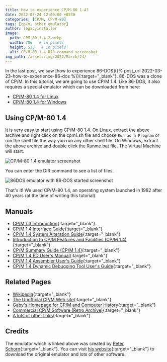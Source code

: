 ```yaml
---
title: How to experience CP/M-80 1.4?
date: 2022-03-24 12:00:00 +0530
categories: [CP/M, CP/M-80]
tags: [cp/m, other emulator]
author: legacyinstaller
image:
  path: CPM-80-1.4-2.webp
  width: 786   # in pixels
  height: 533   # in pixels
  alt: CP/M-80 1.4 DIR command screenshot
img_path: /assets/img/2022/March/24/
---
```


In the last post, we saw [how to experience 86-DOS]({% post_url 2022-03-23-how-to-experience-86-dos %}){:target="_blank"}. 86-DOS was a clone of CP/M. In this tutorial, we are going to use CP/M 1.4. Like 86-DOS, it also requires a special emulator which can be downloaded from here:

- [CP/M-80 1.4 for Linux](/assets/Downloads/CPM/CPM-80/1.4/CPM80v1.4onlinux.tar.xz)
- [CP/M-80 1.4 for Windows](/assets/Downloads/CPM/CPM-80/1.4/CPM80v1.4onwindows.zip)

## Using CP/M-80 1.4

It is very easy to start using CP/M-80 1.4. On Linux, extract the above archive and right click on the cpm1.sh file and choose `Run as a Program` or run the shell file the way you run any other shell file. On Windows, extract the above archive and double click the Runme.bat file. The Virtual Machine will start.

![CP/M-80 1.4 emulator screenshot](CPM-80-1.4-1.webp)

You can enter the DIR command to see a list of files.

![86DOS emulator with 86-DOS started screenshot](CPM-80-1.4-2.webp)

That's it! We used CP/M-80 1.4, an operating system launched in 1982 after 40 years (at the time of writing this tutorial).

## Manuals

- [CP/M 1.3 Introduction](https://web.archive.org/web/20200215063155/http://www.cpm.z80.de/manuals/cpm13int.pdf){:target="_blank"}
- [CP/M 1.4 Interface Guide](https://web.archive.org/web/20210912191531/http://www.cpm.z80.de/randyfiles/DRI/CPM_1_4_Interface_Guide.pdf){:target="_blank"}
- [CP/M 1.4 System Alteration Guide](https://web.archive.org/web/20220324101539/http://www.cpm.z80.de/randyfiles/DRI/CPM_1_4_System_Alteration_Guide.pdf){:target="_blank"}
- [Introduction to CP/M Features and Facilities (CP/M 1.4)](https://web.archive.org/web/20220324101529/http://www.cpm.z80.de/randyfiles/DRI/Intro_to_CPM_Feat_and_Facilities.pdf){:target="_blank"}
- [CP/M Summary Guide (CP/M 1.4)](https://web.archive.org/web/20200215062947/http://www.cpm.z80.de/manuals/CPM_SummaryGuide.pdf){:target="_blank"}
- [CP/M 1.4 ED User's Manual](https://web.archive.org/web/20211127202507/http://bitsavers.org/pdf/digitalResearch/cpm/1.4/CPM_1.4_ED_Users_Manual_1978.pdf){:target="_blank"}
- [CP/M 1.4 Assembler User's Guide](https://web.archive.org/web/20211129044247/http://bitsavers.org/pdf/digitalResearch/cpm/1.4/CPM_1.4_Assembler_Users_Guide_1978.pdf){:target="_blank"}
- [CP/M 1.4 Dynamic Debugging Tool User's Guide](https://web.archive.org/web/20211130130054/http://bitsavers.org/pdf/digitalResearch/cpm/1.4/CPM_1.4_Dynamic_Debugging_Tool_Users_Guide_1978.pdf){:target="_blank"}

## Related Pages

- [Wikipedia](https://en.wikipedia.org/wiki/CP/M){:target="_blank"}
- [The Unofficial CP/M Web site](http://www.cpm.z80.de/){:target="_blank"}
- [Gaby's Homepage for CP/M and Computer History](http://z80.de/ehome.htm){:target="_blank"}
- [Commercial CP/M Software (Retro Archive)](http://www.retroarchive.org/cpm){:target="_blank"}
- [A lots of other links](http://z80.de/ecpmlink.htm){:target="_blank"}

## Credits

The emulator which is linked above was created by [Peter Schorn](mailto:peter.schorn@acm.org){:target="_blank"}. You can visit [his website](https://schorn.ch/altair.html){:target="_blank"} to download the original emulator and lots of other software.
